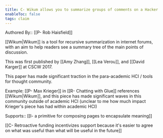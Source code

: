 ```yaml
---
title: C- Wikum allows you to summarize groups of comments on a Hacker News style forum
enableToc: false
tags: claim
---
```


Authored By:: [[P- Rob Haisfield]]

[[Wikum|Wikum]] is a tool for recursive summarization in internet forums, with an aim to help readers see a summary tree of the main points of discussion. 

This was first published by [[Amy Zhang]], [[Lea Verou]], and [[David Karger]] at CSCW 2017. 

This paper has made significant traction in the para-academic HCI / tools for thought community. 

Example: [[P- Max Krieger]] in [[R- Chatting with Glue]] references [[Wikum|Wikum]], and this piece has made significant waves in this community outside of academic HCI (unclear to me how much impact Krieger's piece has had within academic HCI)

Supports:: [[I- a primitive for composing pages to encapsulate meaning]]

[[C- Retroactive funding incentivizes support because it's easier to agree on what was useful than what will be useful in the future]]

